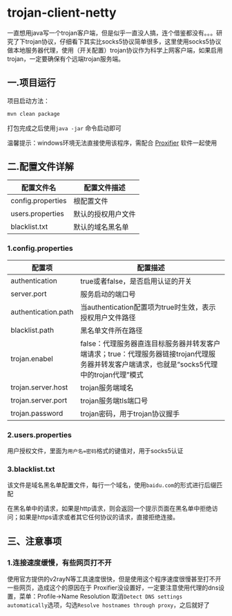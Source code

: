 # trojan-client-netty

一直想用java写一个trojan客户端，但是似乎一直没人搞，连个借鉴都没有。。。研究了下trojan协议，仔细看下其实比socks5协议简单很多，这里使用socks5协议做本地服务器代理，使用（开关配置）trojan协议作为科学上网客户端，如果启用trojan，一定要确保有个远端trojan服务端。

## 一.项目运行

项目启动方法：

```bash
mvn clean package
```

打包完成之后使用`java -jar` 命令启动即可

温馨提示：windows环境无法直接使用该程序，需配合 [Proxifier](https://www.proxifier.com/download/) 软件一起使用

## 二.配置文件详解

|配置文件名|配置文件描述|
|---|---|
|config.properties|根配置文件|
|users.properties|默认的授权用户文件|
|blacklist.txt|默认的域名黑名单|

### 1.config.properties

|配置项|配置描述|
|---|---|
|authentication|true或者false，是否启用认证的开关|
|server.port|服务启动的端口号|
|authentication.path|当authentication配置项为true时生效，表示授权用户文件路径|
|blacklist.path|黑名单文件所在路径|
|trojan.enabel|false：代理服务器直连目标服务器并转发客户端请求；true：代理服务器链接trojan代理服务器并转发客户端请求，也就是“socks5代理中的trojan代理”模式|
|trojan.server.host|trojan服务端域名|
|trojan.server.port|trojan服务端tls端口号|
|trojan.password|trojan密码，用于trojan协议握手|

### 2.users.properties

用户授权文件，里面为`用户名=密码`格式的键值对，用于socks5认证

### 3.blacklist.txt

该文件是域名黑名单配置文件，每行一个域名，使用`baidu.com`的形式进行后缀匹配

在黑名单中的请求，如果是http请求，则会返回一个提示页面在黑名单中拒绝访问；如果是https请求或者其它任何协议的请求，直接拒绝连接。

## 三、注意事项

### 1.连接速度缓慢，有些网页打不开
使用官方提供的v2rayN等工具速度很快，但是使用这个程序速度很慢甚至打不开一些网页，造成这个的原因在于
Proxifier没设置好，一定要注意使用代理的dns设置，菜单：Profile->Name Resolution
取消`Detect DNS settings automatically`选项，勾选`Resolve hostnames through proxy`，之后就好了


